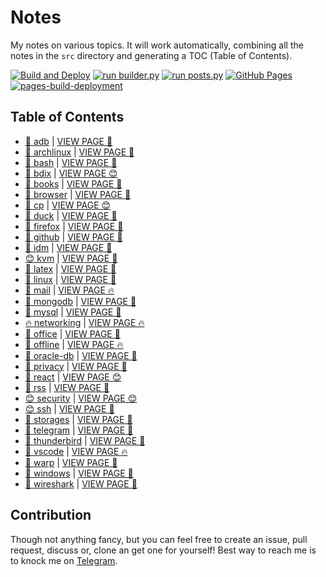 # Notes

My notes on various topics. It will work automatically, combining all the notes in the `src` directory and generating a TOC (Table of Contents).

[![Build and Deploy](https://github.com/SharafatKarim/notes/actions/workflows/action.yml/badge.svg)](https://github.com/SharafatKarim/notes/actions/workflows/action.yml)
[![run builder.py](https://github.com/SharafatKarim/notes/actions/workflows/action.yml/badge.svg)](https://github.com/SharafatKarim/notes/actions/workflows/action.yml)
[![run posts.py](https://github.com/SharafatKarim/notes/actions/workflows/posts.yml/badge.svg)](https://github.com/SharafatKarim/notes/actions/workflows/posts.yml)
[![GitHub Pages](https://github.com/SharafatKarim/notes/actions/workflows/gh-pages.yml/badge.svg)](https://github.com/SharafatKarim/notes/actions/workflows/gh-pages.yml)
[![pages-build-deployment](https://github.com/SharafatKarim/notes/actions/workflows/pages/pages-build-deployment/badge.svg)](https://github.com/SharafatKarim/notes/actions/workflows/pages/pages-build-deployment)


## Table of Contents

- [🚀 adb](src/adb.md) | <a href='https://sharafat.is-a.dev/notes/adb' target='_blank'>VIEW PAGE 🚀</a>
- [🌟 archlinux](src/archlinux.md) | <a href='https://sharafat.is-a.dev/notes/archlinux' target='_blank'>VIEW PAGE 🚀</a>
- [🎸 bash](src/bash.md) | <a href='https://sharafat.is-a.dev/notes/bash' target='_blank'>VIEW PAGE 👾</a>
- [🌈 bdix](src/bdix.md) | <a href='https://sharafat.is-a.dev/notes/bdix' target='_blank'>VIEW PAGE 😊</a>
- [🎉 books](src/books.md) | <a href='https://sharafat.is-a.dev/notes/books' target='_blank'>VIEW PAGE 🎸</a>
- [🎸 browser](src/browser.md) | <a href='https://sharafat.is-a.dev/notes/browser' target='_blank'>VIEW PAGE 🎉</a>
- [🌟 cp](src/cp.md) | <a href='https://sharafat.is-a.dev/notes/cp' target='_blank'>VIEW PAGE 😊</a>
- [🎸 duck](src/duck.md) | <a href='https://sharafat.is-a.dev/notes/duck' target='_blank'>VIEW PAGE 🎉</a>
- [👾 firefox](src/firefox.md) | <a href='https://sharafat.is-a.dev/notes/firefox' target='_blank'>VIEW PAGE 🚀</a>
- [👾 github](src/github.md) | <a href='https://sharafat.is-a.dev/notes/github' target='_blank'>VIEW PAGE 🎉</a>
- [🚀 idm](src/idm.md) | <a href='https://sharafat.is-a.dev/notes/idm' target='_blank'>VIEW PAGE 🎸</a>
- [😊 kvm](src/kvm.md) | <a href='https://sharafat.is-a.dev/notes/kvm' target='_blank'>VIEW PAGE 🎉</a>
- [🤖 latex](src/latex.md) | <a href='https://sharafat.is-a.dev/notes/latex' target='_blank'>VIEW PAGE 🤖</a>
- [🚀 linux](src/linux.md) | <a href='https://sharafat.is-a.dev/notes/linux' target='_blank'>VIEW PAGE 🌈</a>
- [🎉 mail](src/mail.md) | <a href='https://sharafat.is-a.dev/notes/mail' target='_blank'>VIEW PAGE 🔥</a>
- [🤖 mongodb](src/mongodb.md) | <a href='https://sharafat.is-a.dev/notes/mongodb' target='_blank'>VIEW PAGE 🚀</a>
- [🌟 mysql](src/mysql.md) | <a href='https://sharafat.is-a.dev/notes/mysql' target='_blank'>VIEW PAGE 👾</a>
- [🔥 networking](src/networking.md) | <a href='https://sharafat.is-a.dev/notes/networking' target='_blank'>VIEW PAGE 🔥</a>
- [🎸 office](src/office.md) | <a href='https://sharafat.is-a.dev/notes/office' target='_blank'>VIEW PAGE 🎉</a>
- [🍕 offline](src/offline.md) | <a href='https://sharafat.is-a.dev/notes/offline' target='_blank'>VIEW PAGE 🔥</a>
- [🚀 oracle-db](src/oracle-db.md) | <a href='https://sharafat.is-a.dev/notes/oracle-db' target='_blank'>VIEW PAGE 🌟</a>
- [🎉 privacy](src/privacy.md) | <a href='https://sharafat.is-a.dev/notes/privacy' target='_blank'>VIEW PAGE 🍕</a>
- [🌈 react](src/react.md) | <a href='https://sharafat.is-a.dev/notes/react' target='_blank'>VIEW PAGE 😊</a>
- [🌟 rss](src/rss.md) | <a href='https://sharafat.is-a.dev/notes/rss' target='_blank'>VIEW PAGE 🎉</a>
- [😊 security](src/security.md) | <a href='https://sharafat.is-a.dev/notes/security' target='_blank'>VIEW PAGE 😊</a>
- [😊 ssh](src/ssh.md) | <a href='https://sharafat.is-a.dev/notes/ssh' target='_blank'>VIEW PAGE 🌈</a>
- [🍕 storages](src/storages.md) | <a href='https://sharafat.is-a.dev/notes/storages' target='_blank'>VIEW PAGE 🌈</a>
- [🎸 telegram](src/telegram.md) | <a href='https://sharafat.is-a.dev/notes/telegram' target='_blank'>VIEW PAGE 🍕</a>
- [🎸 thunderbird](src/thunderbird.md) | <a href='https://sharafat.is-a.dev/notes/thunderbird' target='_blank'>VIEW PAGE 👾</a>
- [🎉 vscode](src/vscode.md) | <a href='https://sharafat.is-a.dev/notes/vscode' target='_blank'>VIEW PAGE 🔥</a>
- [🍕 warp](src/warp.md) | <a href='https://sharafat.is-a.dev/notes/warp' target='_blank'>VIEW PAGE 🍕</a>
- [🎉 windows](src/windows.md) | <a href='https://sharafat.is-a.dev/notes/windows' target='_blank'>VIEW PAGE 🌟</a>
- [🎉 wireshark](src/wireshark.md) | <a href='https://sharafat.is-a.dev/notes/wireshark' target='_blank'>VIEW PAGE 🌈</a>

## Contribution

Though not anything fancy, but you can feel free to create an issue, pull request, discuss or, clone an get one for yourself!
Best way to reach me is to knock me on [Telegram](https://t.me/SharafatKarim).

